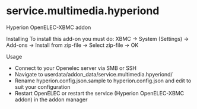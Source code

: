 service.multimedia.hyperiond
============================

Hyperion OpenELEC-XBMC addon

Installing
To install this add-on you must do:
XBMC -> System (Settings) -> Add-ons -> Install from zip-file -> Select zip-file -> OK

Usage
- Connect to your Openelec server via SMB or SSH
- Navigate to userdata/addon_data/service.multimedia.hpyeriond/
- Rename hyperion.config.json.sample to hyperion.config.json and edit to suit your configuration
- Restart OpenELEC or restart the service (Hyperion OpenELEC-XBMC addon) in the addon manager
